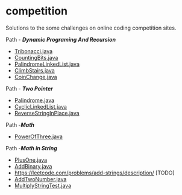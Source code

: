 # competition
Solutions to the some challenges on online coding competition sites.

Path - _**Dynamic Programing And Recursion**_
- [Tribonacci.java](leetcode/src/main/java/org/competition/leetcode/dp/Tribonacci.java)
- [CountingBits.java](leetcode/dp/CountingBits.java)
- [PalindromeLinkedList.java](leetcode/linkedlist/PalindromeLinkedList.java)
- [ClimbStairs.java](leetcode/src/main/java/org/competition/leetcode/dp/ClimbStairs.java)
- [CoinChange.java](leetcode/src/main/java/org/competition/leetcode/recursive/CoinChange.java)

Path - _**Two Pointer**_
- [Palindrome.java](leetcode/src/main/java/org/competition/leetcode/array/Palindrome2.java)
- [CyclicLinkedList.java](leetcode/src/main/java/org/competition/leetcode/linkedlist/CyclicLinkedList.java)
- [ReverseStringInPlace.java](leetcode/src/main/java/org/competition/leetcode/strings/ReverseStringInPlace.java)

Path -_**Math**_
- [PowerOfThree.java](leetcode/src/main/java/org/competition/leetcode/math/PowerOfThree.java)

Path -_**Math in String**_
 - [PlusOne.java](leetcode/src/main/java/org/competition/leetcode/array/PlusOne.java)
 - [AddBinary.java](leetcode/src/main/java/org/competition/leetcode/strings/AddBinary.java)
 - https://leetcode.com/problems/add-strings/description/ [TODO]
 - [AddTwoNumber.java](https://github.com/codeWriter9/competition/blob/master/leetcode/src/main/java/org/competition/leetcode/linkedlist/AddTwoNumber.java)
 - [MultiplyStringTest.java](https://github.com/codeWriter9/competition/blob/master/leetcode/src/test/java/org/competition/leetcode/strings/MultiplyStringTest.java)
